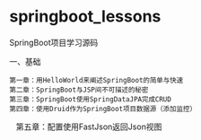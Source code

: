 # springboot_lessons
SpringBoot项目学习源码

一、基础

    第一章：用HelloWorld来阐述SpringBoot的简单与快速
    第二章：SpringBoot与JSP间不可描述的秘密
    第三章：SpringBoot使用SpringDataJPA完成CRUD
    第四章：使用Druid作为SpringBoot项目数据源（添加监控）
    第五章：配置使用FastJson返回Json视图
